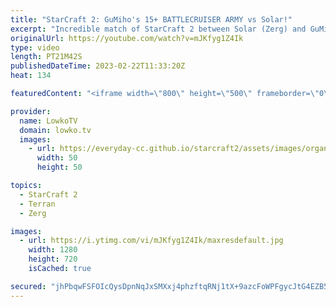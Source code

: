 ```yaml
---
title: "StarCraft 2: GuMiho's 15+ BATTLECRUISER ARMY vs Solar!"
excerpt: "Incredible match of StarCraft 2 between Solar (Zerg) and GuMiho (Terran). In this match GuMiho decides to play a mass Battlecruiser Terran Mech army. Game was played during IEM Katowice, the StarCraft 2 World Championships.  Support my work: https://patreon.com/lowkotv Lowko Merch: https://lowko.shop"
originalUrl: https://youtube.com/watch?v=mJKfyg1Z4Ik
type: video
length: PT21M42S
publishedDateTime: 2023-02-22T11:33:20Z
heat: 134

featuredContent: "<iframe width=\"800\" height=\"500\" frameborder=\"0\" src=\"https://www.youtube.com/embed/mJKfyg1Z4Ik\" allow=\"accelerometer; autoplay; encrypted-media; gyroscope; picture-in-picture\" allowfullscreen></iframe>"

provider:
  name: LowkoTV
  domain: lowko.tv
  images:
    - url: https://everyday-cc.github.io/starcraft2/assets/images/organizations/lowko.tv-50x50.jpg
      width: 50
      height: 50

topics:
  - StarCraft 2
  - Terran
  - Zerg

images:
  - url: https://i.ytimg.com/vi/mJKfyg1Z4Ik/maxresdefault.jpg
    width: 1280
    height: 720
    isCached: true

secured: "jhPbqwFSFOIcQysDpnNqJxSMXxj4phzftqRNj1tX+9azcFoWPFgycJtG4EZB5kIRPAlGwPmk2pvklq4IAQiICuuOjuY2DZjtTObNyKiv8H0lAVYI3ayAK4NdqNmrLBnHHH/LigaF6K7VvqxGi16zT9GfSZMJy6uRl+5p9ih+JDvNkKwM+S4+CZCluXx2Nv3sWZyZLSkslHKV05yW26KdGiycP/yWDyRF5Zl46yXkIIvkirwbbRBaPl1SYzD/93xbSSc+eHJxJevSckdIXTtBX7MlQybNFxslktj5SKzbGZszRHVl23bysbxSrj97GKKqUxuyPruOEc1ADsR15B12UwDLfYCNXUjPbqhNgAIOHWyr1mpFAFuY5fY6y0m22A8gQiypevk3XxLwPlm9rJoSkBt1YDomBuqO8a7KSKE91cg=;1jxnFSECCU8yhHNT3Km1kw=="
---
```


